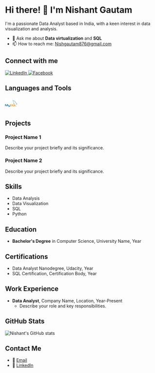 # Hi there! 👋 I'm Nishant Gautam

I'm a passionate Data Analyst based in India, with a keen interest in data visualization and analysis.

- 💬 Ask me about **Data virtualization** and **SQL**
- 📫 How to reach me: [Nishgautam876@gmail.com](mailto:Nishgautam876@gmail.com)

## Connect with me
<p align="left">
  <a href="https://www.linkedin.com/in/nishant-gautam-42028331a/" target="_blank">
    <img src="https://raw.githubusercontent.com/rahuldkjain/github-profile-readme-generator/master/src/images/icons/Social/linked-in-alt.svg" alt="LinkedIn" height="30" width="40" />
  </a>
  <a href="https://www.facebook.com/nishant.gautam.9279" target="_blank">
    <img src="https://raw.githubusercontent.com/rahuldkjain/github-profile-readme-generator/master/src/images/icons/Social/facebook.svg" alt="Facebook" height="30" width="40" />
  </a>
</p>

## Languages and Tools
<p align="left"> 
  <a href="https://www.mysql.com/" target="_blank" rel="noreferrer">
    <img src="https://raw.githubusercontent.com/devicons/devicon/master/icons/mysql/mysql-original-wordmark.svg" alt="MySQL" width="40" height="40"/>
  </a>
  <!-- Add more icons for other tools or technologies you frequently use -->
</p>

## Projects

### Project Name 1
Describe your project briefly and its significance.

### Project Name 2
Describe your project briefly and its significance.

## Skills
- Data Analysis
- Data Visualization
- SQL
- Python

## Education
- **Bachelor's Degree** in Computer Science, University Name, Year

## Certifications
- Data Analyst Nanodegree, Udacity, Year
- SQL Certification, Certification Body, Year

## Work Experience
- **Data Analyst**, Company Name, Location, Year-Present
  - Describe your role and key responsibilities.

## GitHub Stats
![Nishant's GitHub stats](https://github-readme-stats.vercel.app/api?username=your-github-username&show_icons=true&theme=white)

## Contact Me
- 📧 [Email](mailto:Nishgautam876@gmail.com)
- 💼 [LinkedIn](https://www.linkedin.com/in/nishant-gautam-42028331a/)
